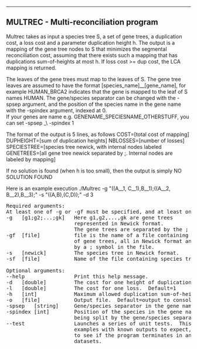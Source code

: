 ------------------------------------------------------------------
MULTREC - Multi-reconciliation program 
------------------------------------------------------------------
Multrec takes as input a species tree S, a set of gene trees, a duplication cost, a loss cost and a parameter duplication height h.  The output is a mapping of the gene tree nodes to S that minimizes the segmental reconciliation cost, assuming that there exists such a mapping that has duplications sum-of-heights at most h.  If loss cost >= dup cost, the LCA mapping is returned.

The leaves of the gene trees must map to the leaves of S.  The gene tree leaves are assumed to have the format [species_name]__[gene_name], for example HUMAN_BRCA2 indicates that the gene is mapped to the leaf of S names HUMAN.  The gene/species separator can be changed with the -spsep argument, and the position of the species name in the gene name with the -spindex argument, indexed at 0.  
If your genes are name e.g. GENENAME_SPECIESNAME_OTHERSTUFF, you can set -spsep \_\ -spindex 1

The format of the output is 5 lines, as follows
COST=[total cost of mapping]
DUPHEIGHT=[sum of duplication heights]
NBLOSSES=[number of losses]
SPECIESTREE=[species tree newick, with internal nodes labeled
GENETREES=[all gene tree newick separated by ;.  Internal nodes are labeled by mapping]

If no solution is found (when h is too small), then the output is simply
NO SOLUTION FOUND

Here is an example execution
./Multrec -g "((A__1, C__1),B__1);((A__2, B__2),B__3);" -s "((A,B),(C,D));" -d 3

<pre>
Required arguments:
At least one of -g or -gf must be specified, and at least one of -s or -sf must be specified.
-g   [g1;g2;...;gk]   Here g1,g2,...,gk are gene trees
                      represented in Newick format.  
                      The gene trees are separated by the ; symbol.	
-gf  [file]           file is the name of a file containing the list 
                      of gene trees, all in Newick format and separated 
                      by a ; symbol in the file.
-s   [newick]         The species tree in Newick format.
-sf  [file]           Name of the file containing species tree Newick.

Optional arguments:
--help                Print this help message.
-d   [double]         The cost for one height of duplication.  Default=3
-l   [double]         The cost for one loss.  Default=1
-h   [int]            Maximum allowed duplication sum-of-heights.  Default=20
-o   [file]           Output file.  Default=output to console
-spsep   [string]     Gene/species separator in the gene names.  Default=__
-spindex [int]        Position of the species in the gene names, after 
                      being split by the gene/species separator.  Default=0
--test                Launches a series of unit tests.  This includes small fixed 
                      examples with known outputs to expect, and larger random trees 
                      to see if the program terminates in an OK status on more complicated
                      datasets.
</pre>
